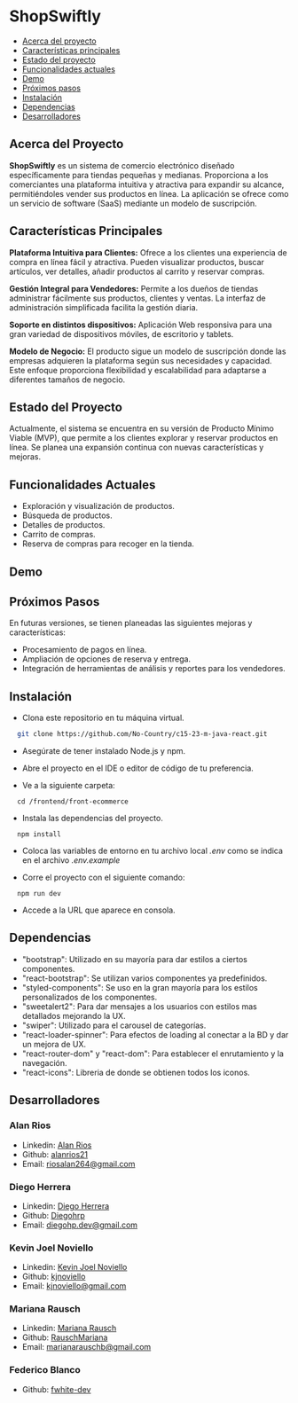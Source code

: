 # ShopSwiftly

- [Acerca del proyecto](#acerca-del-proyecto)
- [Características principales](#características-principales)
- [Estado del proyecto](#estado-del-proyecto)
- [Funcionalidades actuales](#funcionalidades-actuales)
- [Demo](#demo)
- [Próximos pasos](#próximos-pasos)
- [Instalación](#instalación)
- [Dependencias](#dependencias)
- [Desarrolladores](#desarrolladores)

## Acerca del Proyecto

**ShopSwiftly** es un sistema de comercio electrónico diseñado específicamente para tiendas pequeñas y medianas. Proporciona a los comerciantes una plataforma intuitiva y atractiva para expandir su alcance, permitiéndoles vender sus productos en línea. La aplicación se ofrece como un servicio de software (SaaS) mediante un modelo de suscripción.

## Características Principales

**Plataforma Intuitiva para Clientes:**
Ofrece a los clientes una experiencia de compra en línea fácil y atractiva. Pueden visualizar productos, buscar artículos, ver detalles, añadir productos al carrito y reservar compras.

**Gestión Integral para Vendedores:** Permite a los dueños de tiendas administrar fácilmente sus productos, clientes y ventas. La interfaz de administración simplificada facilita la gestión diaria.

**Soporte en distintos dispositivos:**
Aplicación Web responsiva para una gran variedad de dispositivos móviles, de escritorio y tablets.

**Modelo de Negocio:** El producto sigue un modelo de suscripción donde las empresas adquieren la plataforma según sus necesidades y capacidad. Este enfoque proporciona flexibilidad y escalabilidad para adaptarse a diferentes tamaños de negocio.

## Estado del Proyecto

Actualmente, el sistema se encuentra en su versión de Producto Mínimo Viable (MVP), que permite a los clientes explorar y reservar productos en línea. Se planea una expansión continua con nuevas características y mejoras.

## Funcionalidades Actuales

- Exploración y visualización de productos.
- Búsqueda de productos.
- Detalles de productos.
- Carrito de compras.
- Reserva de compras para recoger en la tienda.

## Demo

## Próximos Pasos

En futuras versiones, se tienen planeadas las siguientes mejoras y características:

- Procesamiento de pagos en línea.
- Ampliación de opciones de reserva y entrega.
- Integración de herramientas de análisis y reportes para los vendedores.

## Instalación

- Clona este repositorio en tu máquina virtual.

```bash
  git clone https://github.com/No-Country/c15-23-m-java-react.git
```

- Asegúrate de tener instalado Node.js y npm.
- Abre el proyecto en el IDE o editor de código de tu preferencia.

- Ve a la siguiente carpeta:

```
  cd /frontend/front-ecommerce
```

- Instala las dependencias del proyecto.

```
  npm install
```

- Coloca las variables de entorno en tu archivo local _.env_ como se indica en el archivo _.env.example_

- Corre el proyecto con el siguiente comando:

```
  npm run dev
```

- Accede a la URL que aparece en consola.

## Dependencias

- "bootstrap": Utilizado en su mayoría para dar estilos a ciertos componentes.
- "react-bootstrap": Se utilizan varios componentes ya predefinidos.
- "styled-components": Se uso en la gran mayoría para los estilos personalizados de los componentes.
- "sweetalert2": Para dar mensajes a los usuarios con estilos mas detallados mejorando la UX.
- "swiper": Utilizado para el carousel de categorías.
- "react-loader-spinner": Para efectos de loading al conectar a la BD y dar un mejora de UX.
- "react-router-dom" y "react-dom": Para establecer el enrutamiento y la navegación.
- "react-icons": Libreria de donde se obtienen todos los iconos.

## Desarrolladores

### Alan Rios

- Linkedin: [Alan Rios](https://www.linkedin.com/in/alan-rios/)
- Github: [alanrios21](https://github.com/alanrios21)
- Email: [riosalan264@gmail.com](riosalan264@gmail.com)

### Diego Herrera

- Linkedin: [Diego Herrera](https://www.linkedin.com/in/diego-hp/)
- Github: [Diegohrp](https://github.com/Diegohrp)
- Email: [diegohp.dev@gmail.com](diegohp.dev@gmail.com)

### Kevin Joel Noviello

- Linkedin: [Kevin Joel Noviello](https://www.linkedin.com/in/kevinjoelnoviello/)
- Github: [kjnoviello](https://github.com/kjnoviello)
- Email: [kjnoviello@gmail.com](kjnoviello@gmail.com)

### Mariana Rausch

- Linkedin: [Mariana Rausch](https://www.linkedin.com/in/marianarausch/)
- Github: [RauschMariana](https://github.com/RauschMariana)
- Email: [marianarauschb@gmail.com](marianarauschb@gmail.com)

### Federico Blanco

- Github: [fwhite-dev](https://github.com/fwhite-dev)
